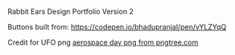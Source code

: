 Rabbit Ears Design
Portfolio Version 2

Buttons built from: https://codepen.io/bhadupranjal/pen/vYLZYqQ

Credit for UFO png <a href='https://pngtree.com/so/aerospace-day'>aerospace day png from pngtree.com</a>
